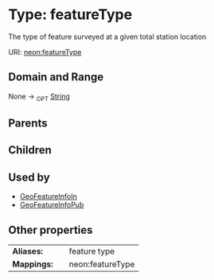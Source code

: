 
# Type: featureType


The type of feature surveyed at a given total station location

URI: [neon:featureType](https://data.neonscience.org/featureType)


## Domain and Range

None ->  <sub>OPT</sub> [String](types/String.md)

## Parents


## Children


## Used by

 * [GeoFeatureInfoIn](GeoFeatureInfoIn.md)
 * [GeoFeatureInfoPub](GeoFeatureInfoPub.md)

## Other properties

|  |  |  |
| --- | --- | --- |
| **Aliases:** | | feature type |
| **Mappings:** | | neon:featureType |


